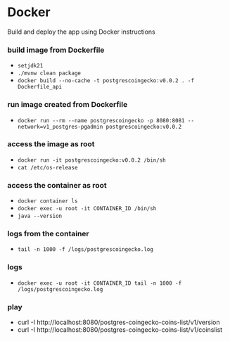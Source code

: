 # Docker
Build and deploy the app using Docker instructions

### build image from Dockerfile
- `setjdk21`
- `./mvnw clean package`
- `docker build --no-cache -t postgrescoingecko:v0.0.2 . -f Dockerfile_api`

### run image created from Dockerfile
- `docker run --rm --name postgrescoingecko -p 8080:8081 --network=v1_postgres-pgadmin postgrescoingecko:v0.0.2`

### access the image as root
- `docker run -it postgrescoingecko:v0.0.2 /bin/sh`
- `cat /etc/os-release`

### access the container as root
- `docker container ls`
- `docker exec -u root -it CONTAINER_ID /bin/sh`
- `java --version`

### logs from the container
- `tail -n 1000 -f /logs/postgrescoingecko.log`

### logs
- `docker exec -u root -it CONTAINER_ID tail -n 1000 -f /logs/postgrescoingecko.log`

### play
- curl -I http://localhost:8080/postgres-coingecko-coins-list/v1/version
- curl -I http://localhost:8080/postgres-coingecko-coins-list/v1/coinslist
